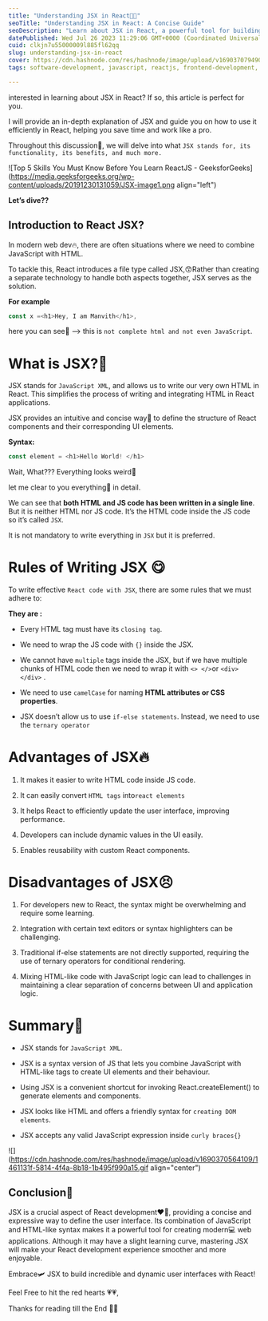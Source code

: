 ```yaml
---
title: "Understanding JSX in React🤗🙈"
seoTitle: "Understanding JSX in React: A Concise Guide"
seoDescription: "Learn about JSX in React, a powerful tool for building modern web applications. Discover how JSX combines JavaScript with HTML-like syntax to create dynamic"
datePublished: Wed Jul 26 2023 11:29:06 GMT+0000 (Coordinated Universal Time)
cuid: clkjn7u55000009l885fl62qq
slug: understanding-jsx-in-react
cover: https://cdn.hashnode.com/res/hashnode/image/upload/v1690370794908/f1cd2346-913a-48eb-905a-275b7a391e43.jpeg
tags: software-development, javascript, reactjs, frontend-development, jsx

---
```


interested in learning about JSX in React? If so, this article is perfect for you.

I will provide an in-depth explanation of JSX and guide you on how to use it efficiently in React, helping you save time and work like a pro.

Throughout this discussion🫥, we will delve into what `JSX stands for, its functionality, its benefits, and much more.`

![Top 5 Skills You Must Know Before You Learn ReactJS - GeeksforGeeks](https://media.geeksforgeeks.org/wp-content/uploads/20191230131059/JSX-image1.png align="left")

**Let’s dive??**

## **Introduction to React JSX?**

In modern web dev🔥, there are often situations where we need to combine JavaScript with HTML.

To tackle this, React introduces a file type called JSX,😙Rather than creating a separate technology to handle both aspects together, JSX serves as the solution.

**For example**

```javascript
const x =<h1>Hey, I am Manvith</h1>,
```

here you can see👀 --&gt; this is `not complete html and not even JavaScript`.

# **What is JSX?🤔**

JSX stands for `JavaScript XML`, and allows us to write our very own HTML in React. This simplifies the process of writing and integrating HTML in React applications.

JSX provides an intuitive and concise way🧟 to define the structure of React components and their corresponding UI elements.

**Syntax:**

```javascript
const element = <h1>Hello World! </h1>
```

Wait, What??? Everything looks weird🫠

let me clear to you everything🐥 in detail.

We can see that **both HTML and JS code has been written in a single line**. But it is neither HTML nor JS code. It’s the HTML code inside the JS code so it’s called `JSX`.

It is not mandatory to write everything in `JSX` but it is preferred.

# **Rules of Writing JSX 😋**

To write effective `React code with JSX`, there are some rules that we must adhere to:

**They are :**

* Every HTML tag must have its `closing tag`.
    
* We need to wrap the JS code with `{}` inside the JSX.
    
* We cannot have `multiple` tags inside the JSX, but if we have multiple chunks of HTML code then we need to wrap it with `<> </>`or `<div></div>` .
    
* We need to use `camelCase` for naming **HTML attributes or CSS properties**.
    
* JSX doesn’t allow us to use `if-else statements`. Instead, we need to use the `ternary operator`
    

# **Advantages of JSX🔥**

1. It makes it easier to write HTML code inside JS code.
    
2. It can easily convert `HTML tags` into`react elements`
    
3. It helps React to efficiently update the user interface, improving performance.
    
4. Developers can include dynamic values in the UI easily.
    
5. Enables reusability with custom React components.
    

# **Disadvantages of JSX😣**

1. For developers new to React, the syntax might be overwhelming and require some learning.
    
2. Integration with certain text editors or syntax highlighters can be challenging.
    
3. Traditional if-else statements are not directly supported, requiring the use of ternary operators for conditional rendering.
    
4. Mixing HTML-like code with JavaScript logic can lead to challenges in maintaining a clear separation of concerns between UI and application logic.
    

# **Summary🤭**

* JSX stands for `JavaScript XML`.
    
* JSX is a syntax version of JS that lets you combine JavaScript with HTML-like tags to create UI elements and their behaviour.
    
* Using JSX is a convenient shortcut for invoking React.createElement() to generate elements and components.
    
* JSX looks like HTML and offers a friendly syntax for `creating DOM elements`.
    
* JSX accepts any valid JavaScript expression inside `curly braces{}`
    

![](https://cdn.hashnode.com/res/hashnode/image/upload/v1690370564109/1461131f-5814-4f4a-8b18-1b495f990a15.gif align="center")

## **Conclusion🥱**

JSX is a crucial aspect of React development❤️‍🔥, providing a concise and expressive way to define the user interface. Its combination of JavaScript and HTML-like syntax makes it a powerful tool for creating modern💻 web applications. Although it may have a slight learning curve, mastering JSX will make your React development experience smoother and more enjoyable.

Embrace🛩️ JSX to build incredible and dynamic user interfaces with React!

Feel Free to hit the red hearts 💗💗,

Thanks for reading till the End 🙈🧨